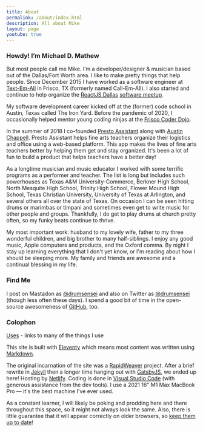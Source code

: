 ```yaml
---
title: About
permalink: /about/index.html
description: All about Mike
layout: page
youtube: true
---
```


### Howdy! I’m Michael D. Mathew

But most people call me Mike. I’m a developer/designer & musician based out of the Dallas/Fort Worth area. I like to make pretty things that help people. Since December 2015 I have worked as a software engineer at [Text-Em-All](https://www.text-em-all.com/) in Frisco, TX (formerly named Call-Em-All). I also started and continue to help organize the [ReactJS Dallas](https://www.meetup.com/ReactJS-Dallas/) [software meetup](https://www.reactjs-dallas.com/).

My software development career kicked off at the (former) code school in Austin, Texas called The Iron Yard. Before the pandemic of 2020, I occasionally helped mentor young coding ninjas at the [Frisco Coder Dojo](https://dojo.call-em-all.com/).

In the summer of 2018 I co-founded [Presto Assistant](https://www.presto-assistant.com/) along with [Austin Chappell](https://www.awchappell.com/). Presto Assistant helps fine arts teachers organize their logistics and office using a web-based platform. This app makes the lives of fine arts teachers better by helping them get and stay organized. It's been a lot of fun to build a product that helps teachers have a better day!

As a longtime musician and music educator I worked with some terrific programs as a performer and teacher. The list is long but includes such powerhouses as Texas A&amp;M University-Commerce, Berkner High School, North Mesquite High School, Trinity High School, Flower Mound High School, Texas Christian University, University of Texas at Arlington, and several others all over the state of Texas. On occasion I can be seen hitting drums or marimbas or timpani and sometimes even get to write music for other people and groups. Thankfully, I do get to play drums at church pretty often, so my funky beats continue to thrive.

My most important work: husband to my lovely wife, father to my three wonderful children, and big brother to many half-siblings. I enjoy any good music, Apple computers and products, and the Oxford comma. By night I stay up learning everything that I don't yet know, or I'm reading about how I should be sleeping more. My family and friends are awesome and a continual blessing in my life.

### Find Me

I post on Mastadon as [@drumsensei](https://mstdn.social/@drumsensei) and also on Twitter as [@drumsensei](https://twitter.com/drumsensei) (though less often these days). I spend a good bit of time in the open-source awesomeness of [GitHub](https://github.com/m2mathew), too.

### Colophon

[Uses](/uses) - links to many of the things I use

This site is built with [Eleventy]() which means most content was written using [Markdown](https://daringfireball.net/projects/markdown/).

The original incarnation of the site was a [RapidWeaver](http://realmacsoftware.com/rapidweaver/) project. After a brief rewrite in [Jekyll](https://jekyllrb.com/) then a longer time hanging out with [GatsbyJS](https://www.gatsbyjs.com/), we ended up here! Hosting by [Netlify](https://www.netlify.com/). Coding is done in [Visual Studio Code](https://code.visualstudio.com/) (with generous assistance from the dev tools). I use a 2021 16" M1 Max MacBook Pro — it's the best machine I've ever used.

As a constant learner, I will likely be poking and prodding here and there throughout this space, so it might not always look the same. Also, there is little guarantee that it will appear correctly on older browsers, so [keep them up to date](https://browsehappy.com")!
